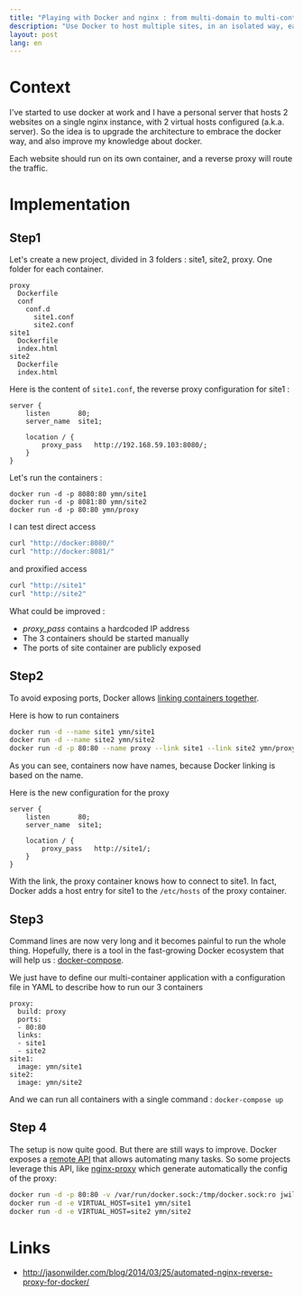 ```yaml
---
title: "Playing with Docker and nginx : from multi-domain to multi-container"
description: "Use Docker to host multiple sites, in an isolated way, each on in his own container."
layout: post
lang: en
---
```

# Context

I've started to use docker at work and I have a personal server that hosts 2 websites on a single
nginx instance, with 2 virtual hosts configured (a.k.a. server). So the idea is to upgrade the
architecture to embrace the docker way, and also improve my knowledge about docker.

Each website should run on its own container, and a reverse proxy will route the traffic.

# Implementation

## Step1

Let's create a new project, divided in 3 folders : site1, site2, proxy. One folder for each
container.

```
proxy
  Dockerfile
  conf
    conf.d
      site1.conf
      site2.conf
site1
  Dockerfile
  index.html
site2
  Dockerfile
  index.html
```

Here is the content of `site1.conf`, the reverse proxy configuration for site1 :

```
server {
    listen       80;
    server_name  site1;

    location / {
        proxy_pass   http://192.168.59.103:8080/;
    }
}
```

Let's run the containers :

```
docker run -d -p 8080:80 ymn/site1
docker run -d -p 8081:80 ymn/site2
docker run -d -p 80:80 ymn/proxy
```

I can test direct access

```sh
curl "http://docker:8080/"
curl "http://docker:8081/"
```

and proxified access

```sh
curl "http://site1"
curl "http://site2"
```

What could be improved :

-   *proxy\_pass* contains a hardcoded IP address
-   The 3 containers should be started manually
-   The ports of site container are publicly exposed

## Step2

To avoid exposing ports, Docker allows [linking containers
together](http://docs.docker.com/userguide/dockerlinks/).

Here is how to run containers

```sh
docker run -d --name site1 ymn/site1
docker run -d --name site2 ymn/site2
docker run -d -p 80:80 --name proxy --link site1 --link site2 ymn/proxy
```

As you can see, containers now have names, because Docker linking is based on the name.

Here is the new configuration for the proxy

```
server {
    listen       80;
    server_name  site1;

    location / {
        proxy_pass   http://site1/;
    }
}
```

With the link, the proxy container knows how to connect to site1. In fact, Docker adds a host entry
for site1 to the `/etc/hosts` of the proxy container.

## Step3

Command lines are now very long and it becomes painful to run the whole thing. Hopefully, there is
a tool in the fast-growing Docker ecosystem that will help us :
[docker-compose](https://docs.docker.com/compose/).

We just have to define our multi-container application with a configuration file in YAML to describe
how to run our 3 containers

```
proxy:
  build: proxy
  ports:
  - 80:80
  links:
  - site1
  - site2
site1:
  image: ymn/site1
site2:
  image: ymn/site2
```

And we can run all containers with a single command : `docker-compose up`

## Step 4

The setup is now quite good. But there are still ways to improve. Docker exposes a [remote
API](http://docs.docker.com/reference/api/docker_remote_api/) that allows automating many tasks. So
some projects leverage this API, like [nginx-proxy](https://github.com/jwilder/nginx-proxy) which
generate automatically the config of the proxy:

```sh
docker run -d -p 80:80 -v /var/run/docker.sock:/tmp/docker.sock:ro jwilder/nginx-proxy
docker run -d -e VIRTUAL_HOST=site1 ymn/site1
docker run -d -e VIRTUAL_HOST=site2 ymn/site2
```

# Links

-   http://jasonwilder.com/blog/2014/03/25/automated-nginx-reverse-proxy-for-docker/

